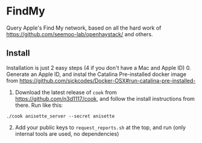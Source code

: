 # FindMy
Query Apple's Find My network, based on all the hard work of https://github.com/seemoo-lab/openhaystack/ and others.

## Install
Installation is just 2 easy steps (4 if you don't have a Mac and Apple ID)
0. Generate an Apple ID, and instal the Catalina Pre-installed docker image from https://github.com/sickcodes/Docker-OSX#run-catalina-pre-installed-
1. Download the latest release of `cook` from https://github.com/n3d1117/cook, and follow the install instructions from there. Run like this:
```
./cook anisette_server --secret anisette
```
2. Add your public keys to `request_reports.sh` at the top, and run (only internal tools are used, no dependencies)

